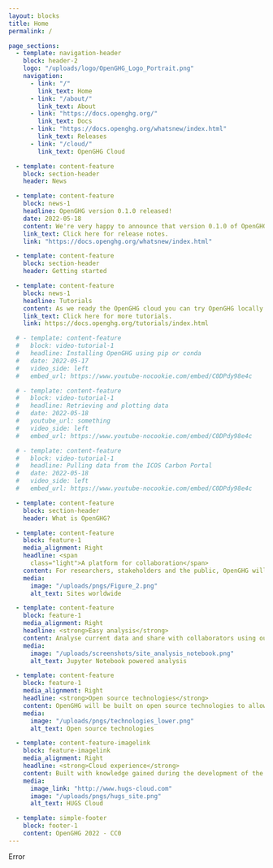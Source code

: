 ```yaml
---
layout: blocks
title: Home
permalink: /

page_sections:
  - template: navigation-header
    block: header-2
    logo: "/uploads/logo/OpenGHG_Logo_Portrait.png"
    navigation:
      - link: "/"
        link_text: Home
      - link: "/about/"
        link_text: About
      - link: "https://docs.openghg.org/"
        link_text: Docs
      - link: "https://docs.openghg.org/whatsnew/index.html"
        link_text: Releases
      - link: "/cloud/"
        link_text: OpenGHG Cloud

  - template: content-feature
    block: section-header
    header: News

  - template: content-feature
    block: news-1
    headline: OpenGHG version 0.1.0 released!
    date: 2022-05-18
    content: We're very happy to announce that version 0.1.0 of OpenGHG has been released to PyPI and conda. This release contains a lot of features such as data standardisation, comparison, analysis and plotting. It also allows you to retrieve and process NOAA Obspack data and pull data from the ICOS Carbon Portal and the CEDA archive.
    link_text: Click here for release notes.
    link: "https://docs.openghg.org/whatsnew/index.html"

  - template: content-feature
    block: section-header
    header: Getting started

  - template: content-feature
    block: news-1
    headline: Tutorials
    content: As we ready the OpenGHG cloud you can try OpenGHG locally on your own computer. We've created some video tutorials covering how to get setup with OpenGHG and some of the data standardisation, retrieval and plotting tools we've created. You can find the notebooks we use in these videos on our documentation page, and in our repository.
    link_text: Click here for more tutorials.
    link: https://docs.openghg.org/tutorials/index.html

  # - template: content-feature
  #   block: video-tutorial-1
  #   headline: Installing OpenGHG using pip or conda
  #   date: 2022-05-17
  #   video_side: left
  #   embed_url: https://www.youtube-nocookie.com/embed/C0DPdy98e4c

  # - template: content-feature
  #   block: video-tutorial-1
  #   headline: Retrieving and plotting data
  #   date: 2022-05-18
  #   youtube_url: something
  #   video_side: left
  #   embed_url: https://www.youtube-nocookie.com/embed/C0DPdy98e4c

  # - template: content-feature
  #   block: video-tutorial-1
  #   headline: Pulling data from the ICOS Carbon Portal
  #   date: 2022-05-18
  #   video_side: left
  #   embed_url: https://www.youtube-nocookie.com/embed/C0DPdy98e4c

  - template: content-feature
    block: section-header
    header: What is OpenGHG?

  - template: content-feature
    block: feature-1
    media_alignment: Right
    headline: <span
      class="light">A platform for collaboration</span>
    content: For researchers, stakeholders and the public, OpenGHG will offer a platform to perform analyses on greenhouse gas measurements from sites around the world.
    media:
      image: "/uploads/pngs/Figure_2.png"
      alt_text: Sites worldwide

  - template: content-feature
    block: feature-1
    media_alignment: Right
    headline: <strong>Easy analysis</strong>
    content: Analyse current data and share with collaborators using our cloud hosted JupyterHub and BinderHub
    media:
      image: "/uploads/screenshots/site_analysis_notebook.png"
      alt_text: Jupyter Notebook powered analysis

  - template: content-feature
    block: feature-1
    media_alignment: Right
    headline: <strong>Open source technologies</strong>
    content: OpenGHG will be built on open source technologies to allow cutting edge research on highly scalable cloud platforms
    media:
      image: "/uploads/pngs/technologies_lower.png"
      alt_text: Open source technologies

  - template: content-feature-imagelink
    block: feature-imagelink
    media_alignment: Right
    headline: <strong>Cloud experience</strong>
    content: Built with knowledge gained during the development of the HUGS Cloud platform, the precursor to this project.
    media:
      image_link: "http://www.hugs-cloud.com"
      image: "/uploads/pngs/hugs_site.png"
      alt_text: HUGS Cloud

  - template: simple-footer
    block: footer-1
    content: OpenGHG 2022 - CC0
---
```


Error
